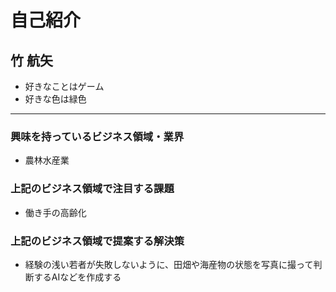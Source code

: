 # 自己紹介

## 竹 航矢

- 好きなことはゲーム
- 好きな色は緑色

***

### 興味を持っているビジネス領域・業界

- 農林水産業

### 上記のビジネス領域で注目する課題

- 働き手の高齢化

### 上記のビジネス領域で提案する解決策

- 経験の浅い若者が失敗しないように、田畑や海産物の状態を写真に撮って判断するAIなどを作成する
